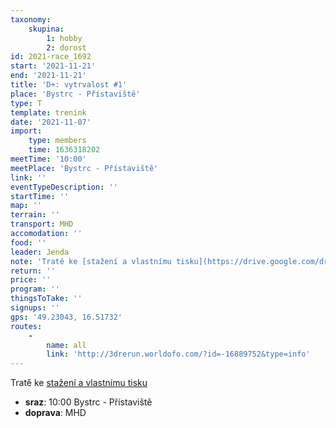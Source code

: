 ```yaml
---
taxonomy:
    skupina:
        1: hobby
        2: dorost
id: 2021-race_1692
start: '2021-11-21'
end: '2021-11-21'
title: 'D+: vytrvalost #1'
place: 'Bystrc - Přístaviště'
type: T
template: trenink
date: '2021-11-07'
import:
    type: members
    time: 1636318202
meetTime: '10:00'
meetPlace: 'Bystrc - Přístaviště'
link: ''
eventTypeDescription: ''
startTime: ''
map: ''
terrain: ''
transport: MHD
accomodation: ''
food: ''
leader: Jenda
note: 'Tratě ke [stažení a vlastnímu tisku](https://drive.google.com/drive/folders/14TfFn0hGPjbMt8dxEZ1zz9Fo1S2GTwiO?usp=sharing)'
return: ''
price: ''
program: ''
thingsToTake: ''
signups: ''
gps: '49.23043, 16.51732'
routes:
    -
        name: all
        link: 'http://3drerun.worldofo.com/?id=-16889752&type=info'
---
```


Tratě ke [stažení a vlastnímu tisku](https://drive.google.com/drive/folders/14TfFn0hGPjbMt8dxEZ1zz9Fo1S2GTwiO?usp=sharing)
* **sraz**: 10:00 Bystrc - Přístaviště
* **doprava**: MHD
